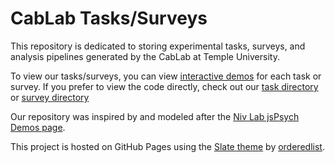 # CabLab Tasks/Surveys
This repository is dedicated to storing experimental tasks, surveys, and analysis pipelines generated by the CabLab at Temple University.

To view our tasks/surveys, you can view [interactive demos](https://tucablab.github.io/cablab/) for each task or survey. If you prefer to view the code directly, check out our [task directory](https://github.com/TUcablab/cablab/tree/main/tasks/) or [survey directory](https://github.com/TUcablab/cablab/tree/main/surveys/)

Our repository was inspired by and modeled after the [Niv Lab jsPsych Demos page](https://nivlab.github.io/jspsych-demos/).

This project is hosted on GitHub Pages using the [Slate theme](https://github.com/pages-themes/slate) by [orderedlist](https://github.com/orderedlist).